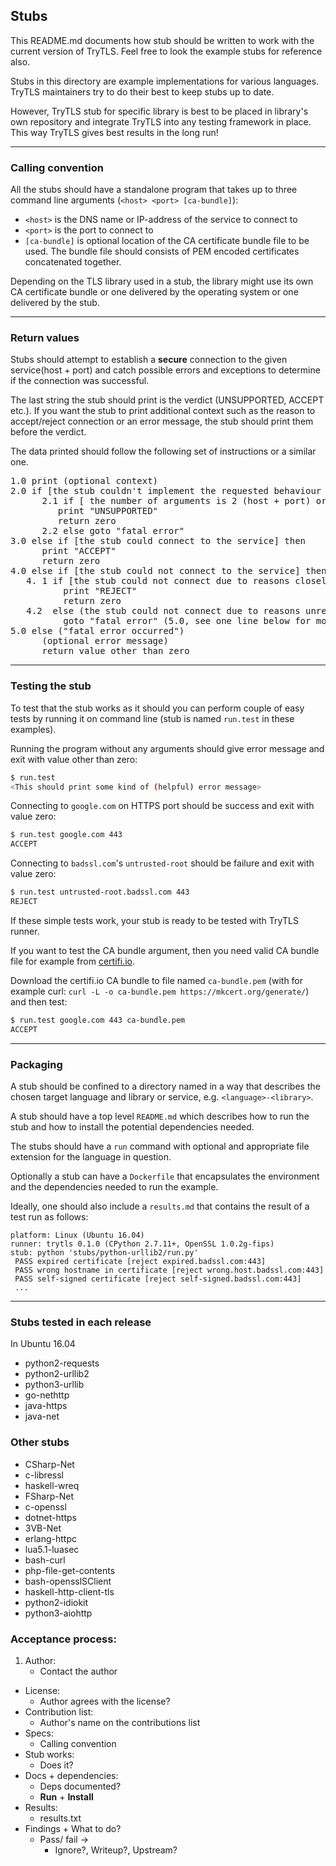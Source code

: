 ## Stubs

This README.md documents how stub should be written to work with the
current version of TryTLS. Feel free to look the example stubs for
reference also.

Stubs in this directory are example implementations for various
languages. TryTLS maintainers try to do their best to keep stubs up to
date.

However, TryTLS stub for specific library is best to be placed in
library's own repository and integrate TryTLS into any testing
framework in place. This way TryTLS gives best results in the long
run!

---

### Calling convention

All the stubs should have a standalone program that takes up to three command
line arguments (`<host> <port> [ca-bundle]`):

 * `<host>` is the DNS name or IP-address of the service to connect to
 * `<port>` is the port to connect to
 * `[ca-bundle]` is optional location of the CA certificate bundle
   file to be used. The bundle file should consists of PEM encoded
   certificates concatenated together.

Depending on the TLS library used in a stub, the library might use its own
CA certificate bundle or one delivered by the operating system or one delivered
by the stub.


---

### Return values

Stubs should attempt to establish a **secure** connection to the given
service(host + port) and catch possible errors and exceptions to determine if the connection was successful.

The last string the stub should print is the verdict (UNSUPPORTED, ACCEPT etc.). If you want the stub to print additional context such as the reason to accept/reject connection or an error message, the stub should print them before the verdict.

The data printed should follow the following set of instructions or a similar one.

<pre>
1.0 print (optional context)
2.0 if [the stub couldn't implement the requested behaviour (e.g. setting CA certificate bundle)] then
      2.1 if [ the number of arguments is 2 (host + port) or 3 (host + port + ca-bundle) ] then
         print "UNSUPPORTED"
         return zero
      2.2 else goto "fatal error"
3.0 else if [the stub could connect to the service] then
      print "ACCEPT"
      return zero
4.0 else if [the stub could not connect to the service] then
   4. 1 if [the stub could not connect due to reasons closely related to TLS/SSL (certificate, cipher suites, etc..)] then
          print "REJECT"
          return zero
   4.2  else (the stub could not connect due to reasons unrelated to TLS/SSL (Name resolution, etc..))
          goto "fatal error" (5.0, see one line below for more info)
5.0 else ("fatal error occurred")
      (optional error message)
      return value other than zero
</pre>
---

### Testing the stub

To test that the stub works as it should you can perform couple of
easy tests by running it on command line (stub is named `run.test`
in these examples).

Running the program without any arguments should give error message and exit with value other than zero:

```sh
$ run.test
<This should print some kind of (helpful) error message>
```

Connecting to `google.com` on HTTPS port should be success and exit with value zero:

```sh
$ run.test google.com 443
ACCEPT
```

Connecting to `badssl.com`'s `untrusted-root` should be failure and exit with value zero:

```sh
$ run.test untrusted-root.badssl.com 443
REJECT
```

If these simple tests work, your stub is ready to be tested with
TryTLS runner.

If you want to test the CA bundle argument, then you need valid CA
bundle file for example from
[certifi.io](https://certifi.io/en/latest/).

Download the certifi.io CA bundle to file named `ca-bundle.pem` (with
for example curl: `curl -L -o ca-bundle.pem
https://mkcert.org/generate/`) and then test:

```sh
$ run.test google.com 443 ca-bundle.pem
ACCEPT
```

---

### Packaging

A stub should be confined to a directory named in a way that describes the
chosen target language and library or service, e.g. `<language>-<library>`.

A stub should have a top level `README.md` which describes how to run the stub and
how to install the potential dependencies needed.

The stubs should have a `run` command with optional and appropriate file
extension for the language in question.

Optionally a stub can have a `Dockerfile` that encapsulates the environment
and the dependencies needed to run the example.

Ideally, one should also include a `results.md` that contains the result of a test run as follows:

```
platform: Linux (Ubuntu 16.04)
runner: trytls 0.1.0 (CPython 2.7.11+, OpenSSL 1.0.2g-fips)
stub: python 'stubs/python-urllib2/run.py'
 PASS expired certificate [reject expired.badssl.com:443]
 PASS wrong hostname in certificate [reject wrong.host.badssl.com:443]
 PASS self-signed certificate [reject self-signed.badssl.com:443]
 ...
```

---

### Stubs tested in each release

In Ubuntu 16.04

* python2-requests
* python2-urllib2
* python3-urllib
* go-nethttp
* java-https
* java-net

### Other stubs

* CSharp-Net
* c-libressl
* haskell-wreq
* FSharp-Net
* c-openssl
* dotnet-https
* 3VB-Net
* erlang-httpc
* lua5.1-luasec
* bash-curl
* php-file-get-contents
* bash-opensslSClient
* haskell-http-client-tls
* python2-idiokit
* python3-aiohttp

### Acceptance process:

1. Author:
   * Contact the author
* License:
   * Author agrees with the license?
* Contribution list:
   * Author's name on the contributions list
* Specs:
   * Calling convention
* Stub works:
   * Does it?
* Docs + dependencies:
   * Deps documented?
   * **Run** + **Install**
*  Results:
   * results.txt
* Findings + What to do?
   * Pass/ fail ->
      * Ignore?, Writeup?, Upstream?


